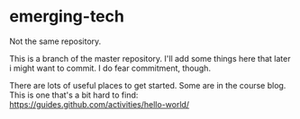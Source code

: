 # emerging-tech
Not the same repository.

This is a branch of the master repository. I'll add some things here that later i might want to commit. I do fear commitment, though.

There are lots of useful places to get started. Some are in the course blog. This is one that's a bit hard to find:
https://guides.github.com/activities/hello-world/
